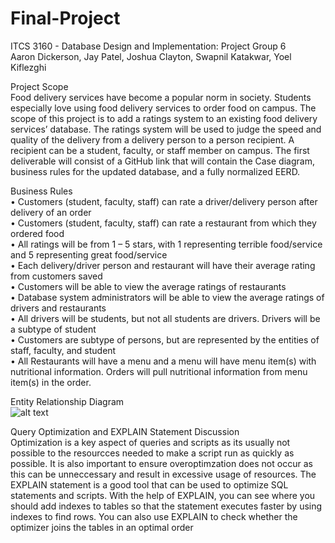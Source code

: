 # Final-Project
ITCS 3160 - Database Design and Implementation: Project Group 6\
Aaron Dickerson, Jay Patel, Joshua Clayton, Swapnil Katakwar, Yoel Kiflezghi

Project Scope\
Food delivery services have become a popular norm in society.
Students especially love using food delivery services to order food on campus. 
The scope of this project is to add a ratings system to an existing food delivery services’ database.
The ratings system will be used to judge the speed and quality of the delivery from a delivery person to a person recipient.
A recipient can be a student, faculty, or staff member on campus. 
The first deliverable will consist of a GitHub link that will contain the Case diagram, business rules for the updated database, and a fully normalized EERD. 

Business Rules\
•	Customers (student, faculty, staff) can rate a driver/delivery person after delivery of an order  
•	Customers (student, faculty, staff) can rate a restaurant from which they ordered food  
•	All ratings will be from 1 – 5 stars, with 1 representing terrible food/service and 5 representing great food/service  
•	Each delivery/driver person and restaurant will have their average rating from customers saved  
•	Customers will be able to view the average ratings of restaurants  
•	Database system administrators will be able to view the average ratings of drivers and restaurants  
•	All drivers will be students, but not all students are drivers. Drivers will be a subtype of student  
•	Customers are subtype of persons, but are represented by the entities of staff, faculty, and student  
•	All Restaurants will have a menu and a menu will have menu item(s) with nutritional information. Orders will pull nutritional information from menu item(s) in the order.  

Entity Relationship Diagram\
![alt text](https://imgur.com/uRxsB05.png)

Query Optimization and EXPLAIN Statement Discussion\
Optimization is a key aspect of queries and scripts as its usually not possible to the resourcces needed to make a script run as quickly as possible.
It is also important to ensure overoptimzation does not occur as this can be unneccessary and result in excessive usage of resources. The EXPLAIN statement
is a good tool that can be used to optimize SQL statements and scripts. With the help of EXPLAIN, you can see where you should add indexes to tables so 
that the statement executes faster by using indexes to find rows. You can also use EXPLAIN to check whether the optimizer joins the tables in an optimal order
